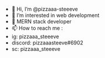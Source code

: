 - 👋 Hi, I’m @pizzaaa-steeeve
- 👀 I’m interested in web development
- 🌱 MERN stack developer
- 📫 How to reach me :
-   ig: pizzaaa_steeeve
-   discord: pizzaaasteeve#6902
-   sc: pizzaaa_steeeve

<!---
pizzaaa-steeeve/pizzaaa-steeeve is a ✨ special ✨ repository because its `README.md` (this file) appears on your GitHub profile.
You can click the Preview link to take a look at your changes.
--->
